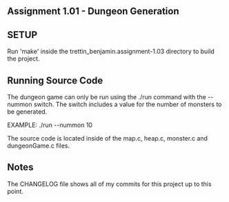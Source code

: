 ## Assignment 1.01 - Dungeon Generation

## SETUP

Run 'make' inside the trettin_benjamin.assignment-1.03 directory to build the project.

## Running Source Code

The dungeon game can only be run using the ./run command with the --nummon switch. The switch includes a value for the number of monsters to be generated.

EXAMPLE:   ./run --nummon 10

The source code is located inside of the map.c, heap.c, monster.c and dungeonGame.c files.

## Notes

The CHANGELOG file shows all of my commits for this project up to this point.
